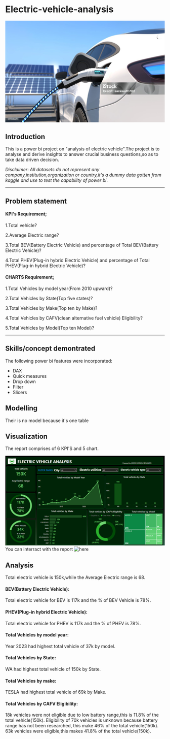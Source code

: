 # Electric-vehicle-analysis
![](https://github.com/smartalyst/Electric-vehicle-analysis/blob/main/Elect%20pht%20image%201.jpg)
## Introduction
This is a power bi project on "analysis of electric vehicle".The project is to analyse and derive insights to answer crucial business questions,so as to take data driven decision. 

_*Disclaimer*_: _All datasets do not represent any company,institution,organization or country,it's a dummy data gotten from kaggle and use to test the capability of power bi_.

---
## Problem statement

#### KPI's Requirement;

1.Total vehicle?

2.Average Electric range?

3.Total BEV(Battery Electric Vehicle) and percentage of Total BEV(Battery Electric Vehicle)?

4.Total PHEV(Plug-in hybrid Electric Vehicle) and percentage of Total PHEV(Plug-in hybrid Electric Vehicle)?

#### CHARTS Requirement;

1.Total Vehicles by model year(From 2010 upward)?

2.Total Vehicles by State(Top five states)?

3.Total Vehicles by Make(Top ten by Make)?

4.Total Vehicles by CAFV(clean alternative fuel vehicle) Eligibility?

5.Total Vehicles by Model(Top ten Model)?

---
## Skills/concept demontrated
The following power bi features were incorporated:
- DAX
- Quick measures
- Drop down
- Filter
- Slicers
  
## Modelling
Their is no model because it's one table

## Visualization
The report comprises of 6 KPI'S  and 5 chart.

![](https://github.com/smartalyst/Electric-vehicle-analysis/blob/main/Electric%20vehicle%20image%20output.PNG)
You can interract with the report ![here]()
## Analysis
Total electric vehicle is 150k,while the Average Electric range is 68.

#### BEV(Battery Electric Vehicle):
Total electric vehicle for BEV is 117k and the % of BEV Vehicle is 78%.

#### PHEV(Plug-in hybrid Electric Vehicle):
Total electric vehicle for PHEV is 117k and the % of PHEV is 78%.

#### Total Vehicles by model year:
Year 2023 had highest total vehicle of 37k by model.

#### Total Vehicles by State:
WA had highest total vehicle of 150k by State.

#### Total Vehicles by make:
TESLA had highest total vehicle of 69k by Make.

#### Total Vehicles by CAFV Eligibility:
18k vehicles were not eligible due to low battery range,this is 11.8% of the total vehicle(150k).
Eligibility of 70k vehicles is unknown because battery range has not been researched, this make 46% of the total vehicle(150k).
63k vehicles were  eligible,this makes 41.8% of the total vehicle(150k).




















